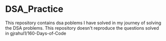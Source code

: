 # DSA_Practice
This repository contains dsa poblems I have solved in my journey of solving the DSA problems. This repository doesn't reproduce the questions solved in gjrahul1/160-Days-of-Code
